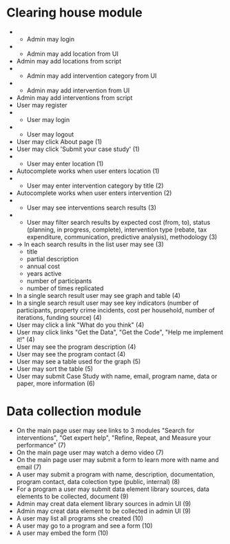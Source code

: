 # Clearing house module

- + Admin may login
- + Admin may add location from UI
- Admin may add locations from script
- + Admin may add intervention category from UI
- + Admin may add intervention from UI
- Admin may add interventions from script
- User may register
- + User may login
- + User may logout
- User may click About page (1)
- User may click 'Submit your case study' (1)
- + User may enter location (1)
- Autocomplete works when user enters location (1)
- + User may enter intervention category by title (2)
- Autocomplete works when user enters intervention (2)
- + User may see interventions search results (3)
- + User may filter search results by expected cost (from, to), status (planning, in progress, complete), intervention type (rebate, tax expenditure, communication, predictive analysis), methodology (3)
- -> In each search results in the list user may see (3)
    - title
    - partial description
    - annual cost
    - years active
    - number of participants
    - number of times replicated
- In a single search result user may see graph and table (4)
- In a single search result user may see key indicators (number of participants, property crime incidents, cost per household, number of iterations, funding source) (4)
- User may click a link "What do you think" (4)
- User may click links "Get the Data", "Get the Code", "Help me implement it!" (4)
- User may see the program description (4)
- User may see the program contact (4)
- User may see a table used for the graph (5)
- User may sort the table (5)
- User may submit Case Study with name, email, program name, data or paper, more information (6)


# Data collection module

- On the main page user may see links to 3 modules "Search for interventions", "Get expert help", "Refine, Repeat, and Measure your performance" (7)
- On the main page user may watch a demo video (7)
- On the main page user may submit a form to learn more with name and email (7)
- A user may submit a program with name, description, documentation, program contact, data colection type (public, internal) (8)
- For a program a user may submit data element library sources, data elements to be collected, document (9)
- Admin may creat data element library sources in admin UI (9)
- Admin may creat data element to be collected in admin UI (9)
- A user may list all programs she created (10)
- A user may go to a program and see a form (10)
- A user may embed the form (10)
